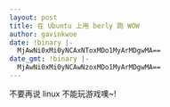 ```yaml
---
layout: post
title: 在 Ubuntu 上用 berly 跑 WOW
author: gavinkwoe
date: !binary |-
  MjAwNi0xMi0yNCAxNToxMDo1MyArMDgwMA==
date_gmt: !binary |-
  MjAwNi0xMi0yNCAwNzoxMDo1MyArMDgwMA==
---
```

不要再说 linux 不能玩游戏噢~!
<object width="425" height="350"><param name="movie" value="http://www.youtube.com/v/z8XAmvYgpxs"></param><param name="wmode" value="transparent"></param><embed src="http://www.youtube.com/v/z8XAmvYgpxs" type="application/x-shockwave-flash" wmode="transparent" width="425" height="350"></embed></object>

